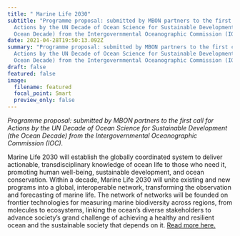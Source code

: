 ```yaml
---
title: " Marine Life 2030"
subtitle: "Programme proposal: submitted by MBON partners to the first call for
  Actions by the UN Decade of Ocean Science for Sustainable Development (the
  Ocean Decade) from the Intergovernmental Oceanographic Commission (IOC)."
date: 2021-04-28T19:50:13.092Z
summary: "Programme proposal: submitted by MBON partners to the first call for
  Actions by the UN Decade of Ocean Science for Sustainable Development (the
  Ocean Decade) from the Intergovernmental Oceanographic Commission (IOC)."
draft: false
featured: false
image:
  filename: featured
  focal_point: Smart
  preview_only: false
---
```

*Programme proposal: submitted by MBON partners to the first call for Actions by the UN Decade of Ocean Science for Sustainable Development (the Ocean Decade) from the Intergovernmental Oceanographic Commission (IOC).*

Marine Life 2030 will establish the globally coordinated system to deliver actionable, transdisciplinary knowledge of ocean life to those who need it, promoting human well-being, sustainable development, and ocean conservation. Within a decade, Marine Life 2030 will unite existing and new programs into a global, interoperable network, transforming the observation and forecasting of marine life. The network of networks will be founded on frontier technologies for measuring marine biodiversity across regions, from molecules to ecosystems, linking the ocean’s diverse stakeholders to advance society’s grand challenge of achieving a healthy and resilient ocean and the sustainable society that depends on it. [Read more here.](https://marinebon.org/assets/Marine_Life_2030_UN_Ocean_Decade_request_for_endorsement_20210115.pdf)